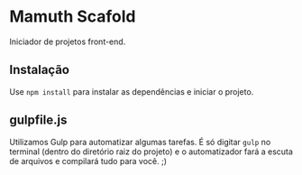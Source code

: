 # Mamuth Scafold
Iniciador de projetos front-end.

## Instalação

Use `npm install` para instalar as dependências e iniciar o projeto.  

## gulpfile.js

Utilizamos Gulp para automatizar algumas tarefas. É só digitar `gulp` no terminal (dentro do diretório raiz do projeto) e o automatizador fará a escuta de arquivos e compilará tudo para você. ;)
